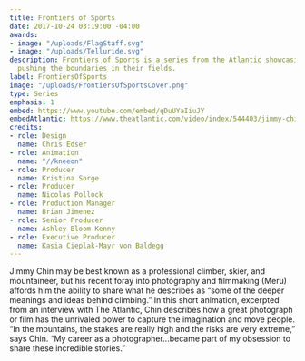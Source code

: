 ```yaml
---
title: Frontiers of Sports
date: 2017-10-24 03:19:00 -04:00
awards:
- image: "/uploads/FlagStaff.svg"
- image: "/uploads/Telluride.svg"
description: Frontiers of Sports is a series from the Atlantic showcasing athletes
  pushing the boundaries in their fields.
label: FrontiersOfSports
image: "/uploads/FrontiersOfSportsCover.png"
type: Series
emphasis: 1
embed: https://www.youtube.com/embed/qDuUYaIiuJY
embedAtlantic: https://www.theatlantic.com/video/index/544403/jimmy-chin-interview-climbing-photography-film/
credits:
- role: Design
  name: Chris Edser
- role: Animation
  name: "//kneeon"
- role: Producer
  name: Kristina Sorge
- role: Producer
  name: Nicolas Pollock
- role: Production Manager
  name: Brian Jimenez
- role: Senior Producer
  name: Ashley Bloom Kenny
- role: Executive Producer
  name: Kasia Cieplak-Mayr von Baldegg
---
```


Jimmy Chin may be best known as a professional climber, skier, and mountaineer, but his recent foray into photography and filmmaking (Meru) affords him the ability to share what he describes as “some of the deeper meanings and ideas behind climbing.” In this short animation, excerpted from an interview with The Atlantic, Chin describes how a great photograph or film has the unrivaled power to capture the imagination and move people. “In the mountains, the stakes are really high and the risks are very extreme,” says Chin. “My career as a photographer...became part of my obsession to share these incredible stories.”